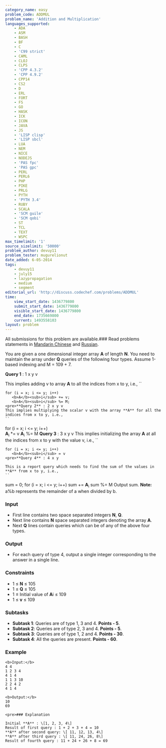 ```yaml
---
category_name: easy
problem_code: ADDMUL
problem_name: 'Addition and Multiplication'
languages_supported:
    - ADA
    - ASM
    - BASH
    - BF
    - C
    - 'C99 strict'
    - CAML
    - CLOJ
    - CLPS
    - 'CPP 4.3.2'
    - 'CPP 4.9.2'
    - CPP14
    - CS2
    - D
    - ERL
    - FORT
    - FS
    - GO
    - HASK
    - ICK
    - ICON
    - JAVA
    - JS
    - 'LISP clisp'
    - 'LISP sbcl'
    - LUA
    - NEM
    - NICE
    - NODEJS
    - 'PAS fpc'
    - 'PAS gpc'
    - PERL
    - PERL6
    - PHP
    - PIKE
    - PRLG
    - PYTH
    - 'PYTH 3.4'
    - RUBY
    - SCALA
    - 'SCM guile'
    - 'SCM qobi'
    - ST
    - TCL
    - TEXT
    - WSPC
max_timelimit: '1'
source_sizelimit: '50000'
problem_author: devuy11
problem_tester: mugurelionut
date_added: 6-05-2014
tags:
    - devuy11
    - july15
    - lazypropagation
    - medium
    - segment
editorial_url: 'http://discuss.codechef.com/problems/ADDMUL'
time:
    view_start_date: 1436779800
    submit_start_date: 1436779800
    visible_start_date: 1436779800
    end_date: 1735669800
    current: 1493558103
layout: problem
---
```

All submissions for this problem are available.### Read problems statements in [Mandarin Chinese](/download/translated/JULY15/mandarin/ADDMUL.pdf) and [Russian](/download/translated/JULY15/russian/ADDMUL.pdf).

You are given a one dimensional integer array **A** of length **N**. You need to maintain the array under **Q** queries of the following four types. Assume 1-based indexing and M = 109 + 7.

**Query 1** : 1 x y v 

 This implies adding v to array **A** to all the indices from x to y, i.e.,
``

 ```
for (i = x; i <= y; i++)	
	<b>A</b><sub>i</sub> += v;
	<b>A</b><sub>i</sub> %= M; 
<pre>**Query 2** : 2 x y v 
 This implies multiplying the scalar v with the array **A** for all the indices from x to y, i.e.,
``

 ```
for (i = x; i <= y; i++)	
        <b>A</b><sub>i</sub> *= v
        <b>A</b><sub>i</sub> %= M
</pre>**Query 3** : 3 x y v 
 This implies initializing the array **A** at all the indices from x to y with the value v, i.e.,
``

 ```
for (i = x; i <= y; i++)	
	<b>A</b><sub>i</sub> = v 
<pre>**Query 4** : 4 x y

 This is a report query which needs to find the sum of the values in **A** from x to y, i.e.,
``

 ```
sum = 0;
for (i = x; i <= y; i++)
	sum += <b>A</b><sub>i</sub>
	sum %= M
Output sum.
</pre>**Note:** a%b represents the remainder of a when divided by b.

### Input

- First line contains two space separated integers **N**, **Q**.
- Next line contains **N** space separated integers denoting the array **A**.
- Next **Q** lines contain queries which can be of any of the above four types.
 
### Output

- For each query of type 4, output a single integer corresponding to the answer in a single line.
 
### Constraints

- 1 ≤ **N** ≤ 105
- 1 ≤ **Q** ≤ 105
- 1 ≤ Initial value of **A**i ≤ 109
- 1 ≤ **v** ≤ 109
 
### Subtasks

- **Subtask 1**: Queries are of type 1, 3 and 4. **Points - 5**.
- **Subtask 2**: Queries are of type 2, 3 and 4. **Points - 5**.
- **Subtask 3**: Queries are of type 1, 2 and 4. **Points - 30**.
- **Subtask 4**: All the queries are present. **Points - 60**.
 
### Example

 ```
<b>Input:</b>
4 4
1 2 3 4
4 1 4
1 1 3 10
2 2 4 2
4 1 4

<b>Output:</b>
10
69

<pre>### Explanation

Initial **A** : \[1, 2, 3, 4\]
 Result of first query : 1 + 2 + 3 + 4 = 10
 **A** after second query: \[ 11, 12, 13, 4\]
 **A** after third query : \[ 11, 24, 26, 8\]
 Result of fourth query : 11 + 24 + 26 + 8 = 69
